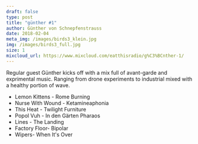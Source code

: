 ```yaml
---
draft: false
type: post
title: "günther #1"
author: Günther von Schnepfenstrauss
date: 2018-02-04
meta_img: /images/birds3_klein.jpg
img: /images/birds3_full.jpg
size: 1
mixcloud_url: https://www.mixcloud.com/eatthisradio/g%C3%BCnther-1/
---
```


Regular guest Günther kicks off with a mix full of avant-garde and exprimental music. 
Ranging from drone experiments to industrial mixed with a healthy portion of wave. 

- Lemon Kittens - Rome Burning
- Nurse With Wound - Ketamineaphonia
- This Heat - Twilight Furniture
- Popol Vuh - In den Gärten Pharaos
- Lines - The Landing
- Factory Floor- Bipolar
- Wipers- When It's Over

